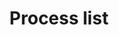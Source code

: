 ---
layout: pattern
categories: [patterns, process-list]
title: Process list
type: [sub-nav-item]
permalink: /patterns/process-list/
overview: Lorem ipsum dolor sit amet, consectetur adipiscing elit, sed do eiusmod tempor incididunt ut labore et dolore magna aliqua. Interdum velit euismod in pellentesque. 
description: |
    
usa-link: "https://designsystem.digital.gov/components/process-list/"
specification: |
#spec:

### Paths to view design and code... 
## designimg: can be used to show an image of the design until a coded version can be created. The htmlpath & csspath should be located in the pattens folder. Read more about creating coded components in /docs/creating-patterns 
# designimg: 

paragraph-class:
### additional style for paragraph element
li-class:
### additional style for process list item 
h4-class:
### additional style for h4 element
list:
 - title: Start a process
   content: Lorem ipsum dolor sit amet, consectetuer adipiscing elit. Morbi commodo, ipsum sed pharetra gravida, orci magna rhoncus neque.
   detail-list:
    - text: Lorem ipsum dolor sit amet, consectetuer adipiscing elit. Morbi commodo, ipsum sed pharetra gravida, orci magna rhoncus neque, id pulvinar odio lorem non turpis.
    - text: Nullam sit amet enim. Suspendisse id velit vitae ligula volutpat condimentum.
    - text: Aliquam erat volutpat. Sed quis velit.
 - title: Proceed to the second step
   content: Lorem ipsum dolor sit amet, consectetuer adipiscing elit. Morbi commodo, ipsum sed pharetra gravida, orci magna rhoncus neque, id pulvinar odio lorem non turpis. Nullam sit amet enim. Suspendisse id velit vitae ligula volutpat condimentum. Aliquam erat volutpat. Sed quis velit. Nulla facilisi. Nulla libero. Vivamus pharetra posuere sapien.
 - title: Complete the step-by-step process
   content: Nullam sit amet enim. Suspendisse id velit vitae ligula volutpat condimentum. Aliquam erat volutpat. Sed quis velit. Nulla facilisi. Nulla libero. Vivamus pharetra posuere sapien.
htmlpath: patterns/process-list/process-list.md
csspath: patterns/process-list/index.scss
---